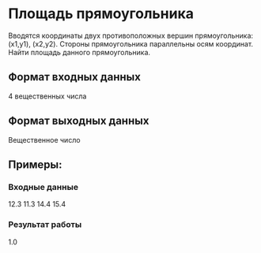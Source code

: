 # Площадь прямоугольника
Вводятся координаты двух противоположных вершин прямоугольника: (x1,y1),  (x2,y2). 
Стороны прямоугольника параллельны осям координат. Найти площадь данного прямоугольника.

## Формат входных данных
4 вещественных числа
## Формат выходных данных
Вещественное число

## Примеры:
### Входные данные
12.3
11.3
14.4
15.4    
### Результат работы
1.0